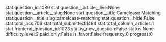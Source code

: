 stat.question_id:1080
stat.question__article__live:None
stat.question__article__slug:None
stat.question__title:Camelcase Matching
stat.question__title_slug:camelcase-matching
stat.question__hide:False
stat.total_acs:709
stat.total_submitted:1494
stat.total_column_articles:1
stat.frontend_question_id:1023
stat.is_new_question:False
status:None
difficulty.level:2
paid_only:False
is_favor:False
frequency:0
progress:0
